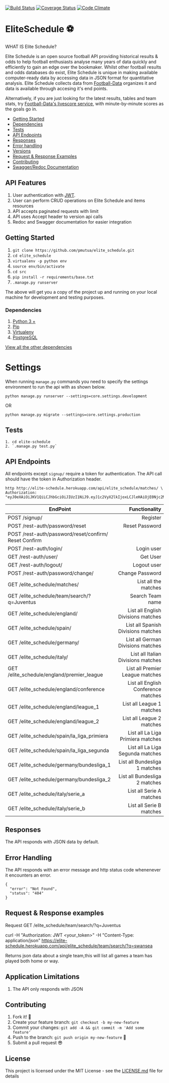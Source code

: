 [![Build Status](https://travis-ci.org/pmutua/elite-schedule.svg?branch=master)](https://travis-ci.org/pmutua/elite-schedule) [![Coverage Status](https://coveralls.io/repos/github/pmutua/elite-shedule-api/badge.svg?branch=master)](https://coveralls.io/github/pmutua/elite-schedule?branch=master) [![Code Climate](https://codeclimate.com/github/pmutua/elite-schedule-api/badges/gpa.svg)](https://codeclimate.com/github/pmutua/elite-schedule-api)

# EliteSchedule :soccer:

WHAT IS Elite Schedule?

Elite Schedule is an open source football API providing historical results & odds to help football enthusiasts analyse many years of data quickly and efficiently to gain an edge over the bookmaker. Whilst other football results and odds databases do exist, Elite Schedule is unique in making available computer-ready data by accessing data in JSON format for quantitative analysis. Elite Schedule collects data from [Football-Data](http://football-data.co.uk/) organizes it and data is available through accesing it's end points.

Alternatively, if you are just looking for the latest results, tables and team stats, try [Football-Data's livescore service](http://livescore.football-data.co.uk/), with minute-by-minute scores as the goals go in.

- [Getting Started](#getting-started)
- [Dependencies](#dependencies)
- [Tests](#tests)
- [API Endpoints](#api-endpoints)
- [Responses](#responses)
- [Error handling](#error-handling)
- [Versions](#versions)
- [Request & Response Examples](#request--response-examples)
- [Contributing](#contributing)
- [Swagger/Redoc Documentation](http://docs.elite_schedule.apiary.io)

## API Features

1. User authentication with [JWT](http://jwt.io).
2. User can perform CRUD operations on Elite Schedule and items resources
3. API accepts paginated requests with limit
4. API uses Accept header to version api calls
5. Redoc and Swagger documentation for easier integration

## Getting Started

1. `git clone https://github.com/pmutua/elite_schedule.git`
2. `cd elite_schedule`
3. `virtualenv -p python env`
4. `source env/bin/activate`
5. `cd src`
6. `pip install -r requirements/base.txt`
7. `.manage.py runserver`

The above will get you a copy of the project up and running on your local machine for development and testing purposes.

### Dependencies

1. [Python 3 +](https://github.com/python)
2. [Pip](https://github.com/pypa/pip)
3. [Virtualenv](https://virtualenv.pypa.io/en/latest/)
4. [PostgreSQL](https://www.postgresql.org/)

[View all the other dependencies](./requrements/base.txt)

# Settings

When running `manage.py` commands you need to specify the settings environment to run the api with as shown below.

`python manage.py runserver --settings=core.settings.development`

OR

`python manage.py migrate --settings=core.settings.production`

## Tests

    1. cd elite-schedule
    2. `.manage.py test.py`

## API Endpoints

All endpoints except `signup/` require a token for authentication. The API call should have the token in Authorization header.

    http http://elite-schedule.herokuapp.com/api/elite_schedule/matches/ \
    Authorization: "eyJ0eXAiOiJKV1QiLCJhbGciOiJIUzI1NiJ9.eyJ1c2VyX2lkIjoxLCJleHAiOjE0Njc2MTkxNDV9.R6VLZD4qtsdVHXZwU8bEo6S16cbNQfo7lICsNdAq00I"

| EndPoint                                              |                       Functionality |
| ----------------------------------------------------- | ----------------------------------: |
| POST /signup/                                         |                            Register |
| POST /rest-auth/password/reset                        |                      Reset Password |
| POST /rest-auth/password/reset/confirm/ Reset Confirm |
| POST /rest-auth/login/                                |                          Login user |
| GET /rest-auth/user/                                  |                            Get User |
| GET /rest-auth/logout/                                |                         Logout user |
| POST /rest-auth/password/change/                      |                     Change Password |
| GET /elite_schedule/matches/                          |                List all the matches |
| GET /elite_schedule/team/search/?q=Juventus           |                    Search Team name |
| GET /elite_schedule/england/                          |  List all English Divisions matches |
| GET /elite_schedule/spain/                            |  List all Spanish Divisions matches |
| GET /elite_schedule/germany/                          |   List all German Divisions matches |
| GET /elite_schedule/italy/                            |  List all Italian Divisions matches |
| GET /elite_schedule/england/premier_league            |     List all Premier League matches |
| GET /elite_schedule/england/conference                | List all English Conference matches |
| GET /elite_schedule/england/league_1                  |           List all League 1 matches |
| GET /elite_schedule/england/league_2                  |           List all League 2 matches |
| GET /elite_schedule/spain/la_liga_primiera            |   List all La Liga Primiera matches |
| GET /elite_schedule/spain/la_liga_segunda             |    List all La Liga Segunda matches |
| GET /elite_schedule/germany/bundesliga_1              |       List all Bundesliga 1 matches |
| GET /elite_schedule/germany/bundesliga_2              |       List all Bundesliga 2 matches |
| GET /elite_schedule/italy/serie_a                     |            List all Serie A matches |
| GET /elite_schedule/italy/serie_b                     |            List all Serie B matches |

## Responses

The API responds with JSON data by default.

## Error Handling

The API responds with an error message and http status code whenenever it encounters an error.

    {
      "error": "Not Found",
      "status": "404"
    }

## Request & Response examples

Request GET /elite_schedule/team/search/?q=Juventus

curl -H "Authorization: JWT <your_token>" -H "Content-Type: application/json" https://elite-schedule.herokuapp.com/api/elite_schedule/team/search/?q=swansea

Returns json data about a single team,this will list all games a team has played both home or way.

## Application Limitations

1. The API only responds with JSON

## Contributing

1. Fork it! :fork_and_knife:
2. Create your feature branch: `git checkout -b my-new-feature`
3. Commit your changes: `git add -A && git commit -m 'Add some feature'`
4. Push to the branch: `git push origin my-new-feature` :rocket:
5. Submit a pull request :sunglasses:

## License

This project is licensed under the MIT License - see the [LICENSE.md](https://opensource.org/licenses/MIT) file for details

